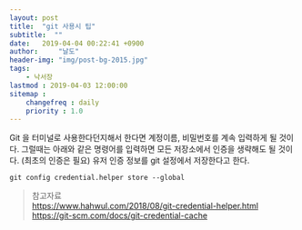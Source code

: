 ```yaml
---
layout: post
title:  "git 사용시 팁"
subtitle:  ""
date:   2019-04-04 00:22:41 +0900
author:     "날도"
header-img: "img/post-bg-2015.jpg"
tags: 
    - 낙서장
lastmod : 2019-04-03 12:00:00
sitemap :
    changefreq : daily
    priority : 1.0
---
```

Git 을 터미널로 사용한다던지해서 한다면 계정이름, 비밀번호를 계속 입력하게 될 것이다.
그럴때는 아래와 같은 명령어를 입력하면 모든 저장소에서 인증을 생략해도 될 것이다. (최초의 인증은 필요)
유저 인증 정보를 git 설정에서 저장한다고 한다.
```
git config credential.helper store --global
```

> 참고자료<br>
> <https://www.hahwul.com/2018/08/git-credential-helper.html><br>
> <https://git-scm.com/docs/git-credential-cache>


